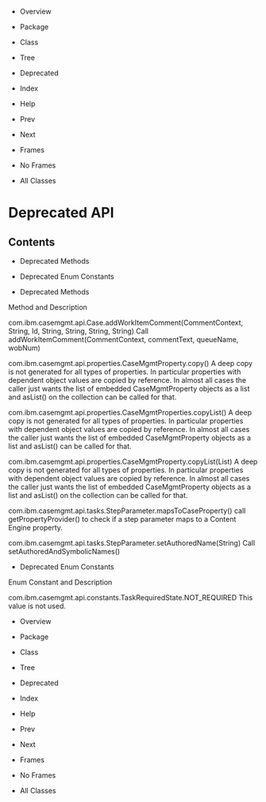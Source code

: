 - Overview
- Package
- Class
- Tree
- Deprecated
- Index
- Help

- Prev
- Next

- Frames
- No Frames

- All Classes

# Deprecated API

## Contents

- Deprecated Methods
- Deprecated Enum Constants

- Deprecated Methods 

Method and Description

com.ibm.casemgmt.api.Case.addWorkItemComment(CommentContext, String, Id, String, String, String, String)
Call addWorkItemComment(CommentContext, commentText, queueName, wobNum)

com.ibm.casemgmt.api.properties.CaseMgmtProperty.copy()
A deep copy is not generated for all types of properties.  In particular properties with dependent
 object values are copied by reference.  In almost all cases the caller just wants the list of embedded
 CaseMgmtProperty objects as a list and asList() on the collection can be called for that.

com.ibm.casemgmt.api.properties.CaseMgmtProperties.copyList()
A deep copy is not generated for all types of properties.  In particular properties with dependent
 object values are copied by reference.  In almost all cases the caller just wants the list of embedded
 CaseMgmtProperty objects as a list and asList() can be called for that.

com.ibm.casemgmt.api.properties.CaseMgmtProperty.copyList(List<CaseMgmtProperty>)
A deep copy is not generated for all types of properties.  In particular properties with dependent
 object values are copied by reference.  In almost all cases the caller just wants the list of embedded
 CaseMgmtProperty objects as a list and asList() on the collection can be called for that.

com.ibm.casemgmt.api.tasks.StepParameter.mapsToCaseProperty()
call getPropertyProvider() to check if a step parameter maps to
 a Content Engine property.

com.ibm.casemgmt.api.tasks.StepParameter.setAuthoredName(String)
Call setAuthoredAndSymbolicNames()

- Deprecated Enum Constants 

Enum Constant and Description

com.ibm.casemgmt.api.constants.TaskRequiredState.NOT\_REQUIRED
This value is not used.

- Overview
- Package
- Class
- Tree
- Deprecated
- Index
- Help

- Prev
- Next

- Frames
- No Frames

- All Classes